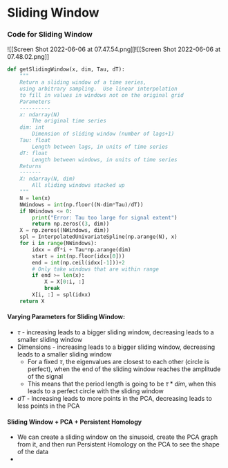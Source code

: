 # Sliding Window
### Code for Sliding Window
![[Screen Shot 2022-06-06 at 07.47.54.png]]![[Screen Shot 2022-06-06 at 07.48.02.png]]
```python
def getSlidingWindow(x, dim, Tau, dT):
    """
    Return a sliding window of a time series,
    using arbitrary sampling.  Use linear interpolation
    to fill in values in windows not on the original grid
    Parameters
    ----------
    x: ndarray(N)
        The original time series
    dim: int
        Dimension of sliding window (number of lags+1)
    Tau: float
        Length between lags, in units of time series
    dT: float
        Length between windows, in units of time series
    Returns
    -------
    X: ndarray(N, dim)
        All sliding windows stacked up
    """
    N = len(x)
    NWindows = int(np.floor((N-dim*Tau)/dT))
    if NWindows <= 0:
        print("Error: Tau too large for signal extent")
        return np.zeros((3, dim))
    X = np.zeros((NWindows, dim))
    spl = InterpolatedUnivariateSpline(np.arange(N), x)
    for i in range(NWindows):
        idxx = dT*i + Tau*np.arange(dim)
        start = int(np.floor(idxx[0]))
        end = int(np.ceil(idxx[-1]))+2
        # Only take windows that are within range
        if end >= len(x):
            X = X[0:i, :]
            break
        X[i, :] = spl(idxx)
    return X
```
#### Varying Parameters for Sliding Window:
- $\tau$ - increasing leads to a bigger sliding window, decreasing leads to a smaller sliding window
- Dimensions - increasing leads to a bigger sliding window, decreasing leads to a smaller sliding window
	- For a fixed $\tau$, the eigenvalues are closest to each other (circle is perfect), when the end of the sliding window reaches the amplitude of the signal
	- This means that the period length is going to be $\tau*dim$, when this leads to a perfect circle with the sliding window
- $dT$ - Increasing leads to more points in the PCA, decreasing leads to less points in the PCA
#### Sliding Window + PCA + Persistent Homology
- We can create a sliding window on the sinusoid, create the PCA graph from it, and then run Persistent Homology on the PCA to see the shape of the data
- 